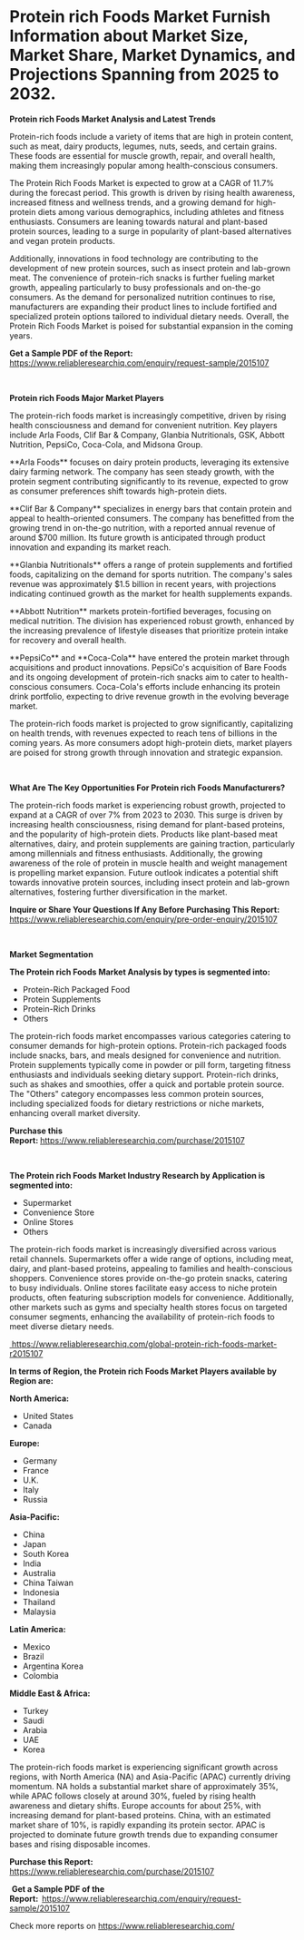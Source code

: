 <p><h1>Protein rich Foods Market Furnish Information about Market Size, Market Share, Market Dynamics, and Projections Spanning from 2025 to 2032.</h1></p><p><strong>Protein rich Foods Market Analysis and Latest Trends</strong></p>
<p><p>Protein-rich foods include a variety of items that are high in protein content, such as meat, dairy products, legumes, nuts, seeds, and certain grains. These foods are essential for muscle growth, repair, and overall health, making them increasingly popular among health-conscious consumers.</p><p>The Protein Rich Foods Market is expected to grow at a CAGR of 11.7% during the forecast period. This growth is driven by rising health awareness, increased fitness and wellness trends, and a growing demand for high-protein diets among various demographics, including athletes and fitness enthusiasts. Consumers are leaning towards natural and plant-based protein sources, leading to a surge in popularity of plant-based alternatives and vegan protein products.</p><p>Additionally, innovations in food technology are contributing to the development of new protein sources, such as insect protein and lab-grown meat. The convenience of protein-rich snacks is further fueling market growth, appealing particularly to busy professionals and on-the-go consumers. As the demand for personalized nutrition continues to rise, manufacturers are expanding their product lines to include fortified and specialized protein options tailored to individual dietary needs. Overall, the Protein Rich Foods Market is poised for substantial expansion in the coming years.</p></p>
<p><strong>Get a Sample PDF of the Report:&nbsp;</strong> <a href="https://www.reliableresearchiq.com/enquiry/request-sample/2015107?utm_campaign=2732&utm_medium=2&utm_source=Github&utm_content=ia&utm_term=07042025&utm_id=protein-rich-foods">https://www.reliableresearchiq.com/enquiry/request-sample/2015107</a></p>
<p>&nbsp;</p>
<p><strong>Protein rich Foods Major Market Players</strong></p>
<p><p>The protein-rich foods market is increasingly competitive, driven by rising health consciousness and demand for convenient nutrition. Key players include Arla Foods, Clif Bar & Company, Glanbia Nutritionals, GSK, Abbott Nutrition, PepsiCo, Coca-Cola, and Midsona Group.</p><p>**Arla Foods** focuses on dairy protein products, leveraging its extensive dairy farming network. The company has seen steady growth, with the protein segment contributing significantly to its revenue, expected to grow as consumer preferences shift towards high-protein diets.</p><p>**Clif Bar & Company** specializes in energy bars that contain protein and appeal to health-oriented consumers. The company has benefitted from the growing trend in on-the-go nutrition, with a reported annual revenue of around $700 million. Its future growth is anticipated through product innovation and expanding its market reach.</p><p>**Glanbia Nutritionals** offers a range of protein supplements and fortified foods, capitalizing on the demand for sports nutrition. The company's sales revenue was approximately $1.5 billion in recent years, with projections indicating continued growth as the market for health supplements expands.</p><p>**Abbott Nutrition** markets protein-fortified beverages, focusing on medical nutrition. The division has experienced robust growth, enhanced by the increasing prevalence of lifestyle diseases that prioritize protein intake for recovery and overall health.</p><p>**PepsiCo** and **Coca-Cola** have entered the protein market through acquisitions and product innovations. PepsiCo's acquisition of Bare Foods and its ongoing development of protein-rich snacks aim to cater to health-conscious consumers. Coca-Cola's efforts include enhancing its protein drink portfolio, expecting to drive revenue growth in the evolving beverage market.</p><p>The protein-rich foods market is projected to grow significantly, capitalizing on health trends, with revenues expected to reach tens of billions in the coming years. As more consumers adopt high-protein diets, market players are poised for strong growth through innovation and strategic expansion.</p></p>
<p>&nbsp;</p>
<p><strong>What Are The Key Opportunities For Protein rich Foods Manufacturers?</strong></p>
<p><p>The protein-rich foods market is experiencing robust growth, projected to expand at a CAGR of over 7% from 2023 to 2030. This surge is driven by increasing health consciousness, rising demand for plant-based proteins, and the popularity of high-protein diets. Products like plant-based meat alternatives, dairy, and protein supplements are gaining traction, particularly among millennials and fitness enthusiasts. Additionally, the growing awareness of the role of protein in muscle health and weight management is propelling market expansion. Future outlook indicates a potential shift towards innovative protein sources, including insect protein and lab-grown alternatives, fostering further diversification in the market.</p></p>
<p><strong>Inquire or Share Your Questions If Any Before Purchasing This Report:</strong> <a href="https://www.reliableresearchiq.com/enquiry/pre-order-enquiry/2015107?utm_campaign=2732&utm_medium=2&utm_source=Github&utm_content=ia&utm_term=07042025&utm_id=protein-rich-foods">https://www.reliableresearchiq.com/enquiry/pre-order-enquiry/2015107</a></p>
<p>&nbsp;</p>
<p><strong>Market Segmentation</strong></p>
<p><strong>The Protein rich Foods Market Analysis by types is segmented into:</strong></p>
<p><ul><li>Protein-Rich Packaged Food</li><li>Protein Supplements</li><li>Protein-Rich Drinks</li><li>Others</li></ul></p>
<p><p>The protein-rich foods market encompasses various categories catering to consumer demands for high-protein options. Protein-rich packaged foods include snacks, bars, and meals designed for convenience and nutrition. Protein supplements typically come in powder or pill form, targeting fitness enthusiasts and individuals seeking dietary support. Protein-rich drinks, such as shakes and smoothies, offer a quick and portable protein source. The "Others" category encompasses less common protein sources, including specialized foods for dietary restrictions or niche markets, enhancing overall market diversity.</p></p>
<p><strong>Purchase this Report:&nbsp;</strong><a href="https://www.reliableresearchiq.com/purchase/2015107?utm_campaign=2732&utm_medium=2&utm_source=Github&utm_content=ia&utm_term=07042025&utm_id=protein-rich-foods">https://www.reliableresearchiq.com/purchase/2015107</a></p>
<p>&nbsp;</p>
<p><strong>The Protein rich Foods Market Industry Research by Application is segmented into:</strong></p>
<p><ul><li>Supermarket</li><li>Convenience Store</li><li>Online Stores</li><li>Others</li></ul></p>
<p><p>The protein-rich foods market is increasingly diversified across various retail channels. Supermarkets offer a wide range of options, including meat, dairy, and plant-based proteins, appealing to families and health-conscious shoppers. Convenience stores provide on-the-go protein snacks, catering to busy individuals. Online stores facilitate easy access to niche protein products, often featuring subscription models for convenience. Additionally, other markets such as gyms and specialty health stores focus on targeted consumer segments, enhancing the availability of protein-rich foods to meet diverse dietary needs.</p></p>
<p><a href="https://www.reliableresearchiq.com/global-protein-rich-foods-market-r2015107?utm_campaign=2732&utm_medium=2&utm_source=Github&utm_content=ia&utm_term=07042025&utm_id=protein-rich-foods">&nbsp;https://www.reliableresearchiq.com/global-protein-rich-foods-market-r2015107</a></p>
<p><strong>In terms of Region, the Protein rich Foods Market Players available by Region are:</strong></p>
<p>
    <p> <strong> North America: </strong>
        <ul>
            <li>United States</li>
            <li>Canada</li>
        </ul>
        </p> 
    <p> <strong> Europe: </strong>
        <ul>
            <li>Germany</li>
            <li>France</li>
            <li>U.K.</li>
            <li>Italy</li>
            <li>Russia</li>
        </ul>
        </p> 
    <p> <strong> Asia-Pacific: </strong>
        <ul>
            <li>China</li>
            <li>Japan</li>
            <li>South Korea</li>
            <li>India</li>
            <li>Australia</li>
            <li>China Taiwan</li>
            <li>Indonesia</li>
            <li>Thailand</li>
            <li>Malaysia</li>
        </ul>
        </p> 
    <p> <strong> Latin America: </strong>
        <ul>
            <li>Mexico</li>
            <li>Brazil</li>
            <li>Argentina Korea</li>
            <li>Colombia</li>
        </ul>
        </p> 
    <p> <strong> Middle East & Africa: </strong>
        <ul>
            <li>Turkey</li>
            <li>Saudi</li>
            <li>Arabia</li>
            <li>UAE</li>
            <li>Korea</li>
        </ul>
    </p>
    </p>
<p><p>The protein-rich foods market is experiencing significant growth across regions, with North America (NA) and Asia-Pacific (APAC) currently driving momentum. NA holds a substantial market share of approximately 35%, while APAC follows closely at around 30%, fueled by rising health awareness and dietary shifts. Europe accounts for about 25%, with increasing demand for plant-based proteins. China, with an estimated market share of 10%, is rapidly expanding its protein sector. APAC is projected to dominate future growth trends due to expanding consumer bases and rising disposable incomes.</p></p>
<p><strong>Purchase this Report: </strong><a href="https://www.reliableresearchiq.com/purchase/2015107?utm_campaign=2732&utm_medium=2&utm_source=Github&utm_content=ia&utm_term=07042025&utm_id=protein-rich-foods">https://www.reliableresearchiq.com/purchase/2015107</a></p>
<p>&nbsp;<strong>Get a Sample PDF of the Report:&nbsp;&nbsp;</strong><a href="https://www.reliableresearchiq.com/enquiry/request-sample/2015107?utm_campaign=2732&utm_medium=2&utm_source=Github&utm_content=ia&utm_term=07042025&utm_id=protein-rich-foods">https://www.reliableresearchiq.com/enquiry/request-sample/2015107</a></p>
<p><strong></strong></p>
<p>Check more reports on <a href="https://www.reliableresearchiq.com/?utm_campaign=2732&utm_medium=2&utm_source=Github&utm_content=ia&utm_term=07042025&utm_id=protein-rich-foods">https://www.reliableresearchiq.com/</a></p>